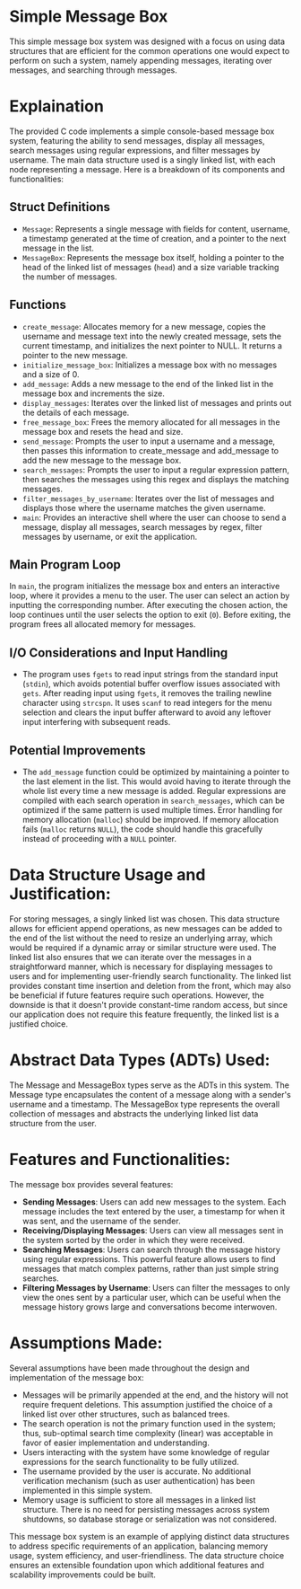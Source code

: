 # Simple Message Box
This simple message box system was designed with a focus on using data structures that are efficient for the common operations one would expect to perform on such a system, namely appending messages, iterating over messages, and searching through messages.

# Explaination
The provided C code implements a simple console-based message box system, featuring the ability to send messages, display all messages, search messages using regular expressions, and filter messages by username. The main data structure used is a singly linked list, with each node representing a message. Here is a breakdown of its components and functionalities:

## Struct Definitions
- `Message`: Represents a single message with fields for content, username, a timestamp generated at the time of creation, and a pointer to the next message in the list.
- `MessageBox`: Represents the message box itself, holding a pointer to the head of the linked list of messages (`head`) and a size variable tracking the number of messages.

## Functions
- `create_message`: Allocates memory for a new message, copies the username and message text into the newly created message, sets the current timestamp, and initializes the next pointer to NULL. It returns a pointer to the new message.
- `initialize_message_box`: Initializes a message box with no messages and a size of 0.
- `add_message`: Adds a new message to the end of the linked list in the message box and increments the size.
- `display_messages`: Iterates over the linked list of messages and prints out the details of each message.
- `free_message_box`: Frees the memory allocated for all messages in the message box and resets the head and size.
- `send_message`: Prompts the user to input a username and a message, then passes this information to create_message and add_message to add the new message to the message box.
- `search_messages`: Prompts the user to input a regular expression pattern, then searches the messages using this regex and displays the matching messages.
- `filter_messages_by_username`: Iterates over the list of messages and displays those where the username matches the given username.
- `main`: Provides an interactive shell where the user can choose to send a message, display all messages, search messages by regex, filter messages by username, or exit the application.

## Main Program Loop
In `main`, the program initializes the message box and enters an interactive loop, where it provides a menu to the user. The user can select an action by inputting the corresponding number. After executing the chosen action, the loop continues until the user selects the option to exit (`0`). Before exiting, the program frees all allocated memory for messages.

## I/O Considerations and Input Handling
- The program uses `fgets` to read input strings from the standard input (`stdin`), which avoids potential buffer overflow issues associated with `gets`.
After reading input using `fgets`, it removes the trailing newline character using `strcspn`.
It uses `scanf` to read integers for the menu selection and clears the input buffer afterward to avoid any leftover input interfering with subsequent reads.

## Potential Improvements
- The `add_message` function could be optimized by maintaining a pointer to the last element in the list. This would avoid having to iterate through the whole list every time a new message is added.
Regular expressions are compiled with each search operation in `search_messages`, which can be optimized if the same pattern is used multiple times.
Error handling for memory allocation (`malloc`) should be improved. If memory allocation fails (`malloc` returns `NULL`), the code should handle this gracefully instead of proceeding with a `NULL` pointer.

# Data Structure Usage and Justification:
For storing messages, a singly linked list was chosen. This data structure allows for efficient append operations, as new messages can be added to the end of the list without the need to resize an underlying array, which would be required if a dynamic array or similar structure were used. The linked list also ensures that we can iterate over the messages in a straightforward manner, which is necessary for displaying messages to users and for implementing user-friendly search functionality.
The linked list provides constant time insertion and deletion from the front, which may also be beneficial if future features require such operations. However, the downside is that it doesn't provide constant-time random access, but since our application does not require this feature frequently, the linked list is a justified choice.

# Abstract Data Types (ADTs) Used:
The Message and MessageBox types serve as the ADTs in this system. The Message type encapsulates the content of a message along with a sender's username and a timestamp. The MessageBox type represents the overall collection of messages and abstracts the underlying linked list data structure from the user.

# Features and Functionalities:
The message box provides several features:
- **Sending Messages**: Users can add new messages to the system. Each message includes the text entered by the user, a timestamp for when it was sent, and the username of the sender.
- **Receiving/Displaying Messages**: Users can view all messages sent in the system sorted by the order in which they were received.
- **Searching Messages**: Users can search through the message history using regular expressions. This powerful feature allows users to find messages that match complex patterns, rather than just simple string searches.
- **Filtering Messages by Username**: Users can filter the messages to only view the ones sent by a particular user, which can be useful when the message history grows large and conversations become interwoven.

# Assumptions Made:
Several assumptions have been made throughout the design and implementation of the message box:
- Messages will be primarily appended at the end, and the history will not require frequent deletions. This assumption justified the choice of a linked list over other structures, such as balanced trees.
- The search operation is not the primary function used in the system; thus, sub-optimal search time complexity (linear) was acceptable in favor of easier implementation and understanding.
- Users interacting with the system have some knowledge of regular expressions for the search functionality to be fully utilized.
- The username provided by the user is accurate. No additional verification mechanism (such as user authentication) has been implemented in this simple system.
- Memory usage is sufficient to store all messages in a linked list structure. There is no need for persisting messages across system shutdowns, so database storage or serialization was not considered.

This message box system is an example of applying distinct data structures to address specific requirements of an application, balancing memory usage, system efficiency, and user-friendliness. The data structure choice ensures an extensible foundation upon which additional features and scalability improvements could be built.
